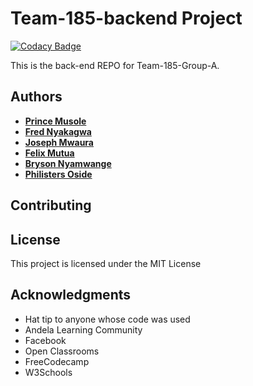 # Team-185-backend Project
[![Codacy Badge](https://api.codacy.com/project/badge/Grade/e2aad7e894454a6a9b463a3af130cb52)](https://app.codacy.com/gh/BuildForSDGCohort2/Team-185-backend?utm_source=github.com&utm_medium=referral&utm_content=BuildForSDGCohort2/Team-185-backend&utm_campaign=Badge_Grade_Settings)

This is the back-end REPO for Team-185-Group-A. 

## Authors 
- **[Prince Musole](https://github.com/pmusole2)**
- **[Fred Nyakagwa](https://github.com/nyakagwafred)**
- **[Joseph Mwaura](https://github.com/mwaoh)**
- **[Felix Mutua](https://github.com/felixmutua)**
- **[Bryson Nyamwange](https://github.com/brysonwaisi)**
- **[Philisters Oside](https://github.com/felly91 )**

## Contributing

## License

This project is licensed under the MIT License

## Acknowledgments

-   Hat tip to anyone whose code was used
-   Andela Learning Community
-   Facebook
-   Open Classrooms
-   FreeCodecamp
-   W3Schools

